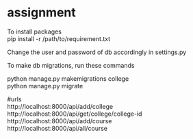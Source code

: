 # assignment

To install packages  
pip install -r /path/to/requirement.txt 

Change the user and password of db accordingly in settings.py  


To make db migrations, run these commands  

python manage.py makemigrations college  
python manage.py migrate 

#urls  
http://localhost:8000/api/add/college  
http://localhost:8000/api/get/college/college-id  
http://localhost:8000/api/add/course  
http://localhost:8000/api/all/course  
